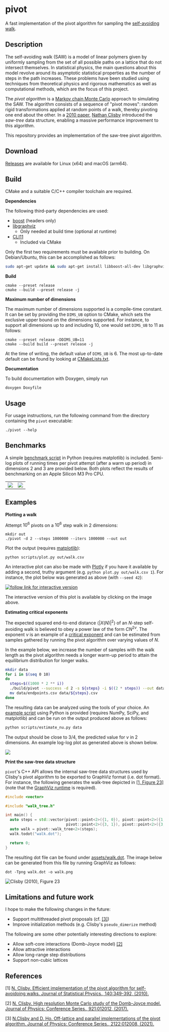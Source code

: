 # pivot

A fast implementation of the pivot algorithm for sampling the
[self-avoiding walk](https://en.wikipedia.org/wiki/Self-avoiding_walk).

## Description

The self-avoiding walk (SAW) is a model of linear polymers given by uniformly sampling
from the set of all possible paths on a lattice that do not intersect themselves.
In statistical physics, the main questions about this model revolve around its asymptotic
statistical properties as the number of steps in the path increases. These problems have
been studied using techniques from theoretical physics and rigorous mathematics as well
as computational methods, which are the focus of this project.

The *pivot algorithm* is a [Markov chain Monte Carlo](https://en.wikipedia.org/wiki/Markov_chain_Monte_Carlo)
approach to simulating the SAW. The algorithm consists of a sequence of "pivot moves": random
rigid transformations applied at random points of a walk, thereby pivoting one end about the other.
In a [2010 paper](#1), [Nathan Clisby](https://clisby.net) introduced the
*saw-tree* data structure, enabling a massive performance improvement to this algorithm.

This repository provides an implementation of the saw-tree pivot algorithm.

## Download

[Releases](https://github.com/bencwallace/pivot/releases) are available for Linux (x64) and macOS (arm64).

## Build

CMake and a suitable C/C++ compiler toolchain are required.

**Dependencies**

The following third-party dependencies are used:

* [boost](https://www.boost.org/doc/libs/1_85_0/more/getting_started/unix-variants.html) (headers only)
* [libgraphviz](https://gitlab.com/graphviz/graphviz)
  * Only needed at build time (optional at runtime)
* [CLI11](https://github.com/CLIUtils/CLI11)
  * Included via CMake

Only the first two requirements must be available prior to building. On Debian/Ubuntu,
this can be accomplished as follows:

```bash
sudo apt-get update && sudo apt-get install libboost-all-dev libgraphviz-dev
```

**Build**

```
cmake --preset release
cmake --build --preset release -j
```

**Maximum number of dimensions**

The maximum number of dimensions supported is a compile-time constant. It can be set by providing the `DIMS_UB` option to CMake,
which sets the exclusive upper bound on the dimensions supported. For instance, to support all dimensions up to and including 10,
one would set `DIMS_UB` to 11 as follows:

```
cmake --preset release -DDIMS_UB=11
cmake --build build --preset release -j
```

At the time of writing, the default value of `DIMS_UB` is 6. The most up-to-date default can be found by looking at
[CMakeLists.txt](CMakeLists.txt).

**Documentation**

To build documentation with Doxygen, simply run

```
doxygen Doxyfile
```

## Usage

For usage instructions, run the following command from the directory containing the `pivot` executable:

```
./pivot --help
```

## Benchmarks

A simple [benchmark script](./scripts/benchmark.py) in Python (requires matplotlib) is included.
Semi-log plots of running times per pivot attempt (after a warm up period) in dimensions 2 and 3 are provided below.
Both plots reflect the results of benchmarking on an Apple Silicon M3 Pro CPU.

| | |
|-|-|
|![](assets/bench_d2.png)|![](assets/bench_d3.png)|

## Examples

**Plotting a walk**

Attempt $10^6$ pivots on a $10^6$ step walk in $2$ dimensions:

```
mkdir out
./pivot -d 2 --steps 1000000 --iters 1000000 --out out
```

Plot the output (requires [matplotlib](https://matplotlib.org/)):

```
python scripts/plot.py out/walk.csv
```

An interactive plot can also be made with [Plotly](https://plotly.com/) if you have it available by
adding a second, truthy argument (e.g. `python plot.py out/walk.csv 1`).
For instance, the plot below was generated as above (with `--seed 42`):

[![follow link for interactive version](assets/pivot2d_1e6_1e6_42.png)](https://bcwallace.com/pivot2d_1e6_1e6_42.html)

The interactive version of this plot is available by clicking on the image above.

**Estimating critical exponents**

The expected squared end-to-end distance $\langle |X(N)|^2 \rangle$ of an $N$-step self-avoiding walk
is believed to obey a power law of the form $C N^{2\nu}$. The exponent $\nu$ is an
example of a [critical exponent](https://en.wikipedia.org/wiki/Critical_exponent) and can be estimated
from samples gathered by running the pivot
algorithm over varying values of $N$.

In the example below, we increase the number of samples with the walk length as the pivot algorithm
needs a longer warm-up period to attain the equilibrium distribution for longer walks.

```bash
mkdir data
for i in $(seq 0 10)
do
  steps=$((1000 * 2 ** i))
  ./build/pivot --success -d 2 -s ${steps} -i $((2 * steps)) --out data
  mv data/endpoints.csv data/${steps}.csv
done
```

The resulting data can be analyzed using the tools of your choice. An [example script](./scripts/estimate_nu.py)
using Python is provided (requires NumPy, SciPy, and matplotlib) and can be run on the output produced above as follows:

```bash
python scripts/estimate_nu.py data
```

The output should be close to 3/4, the predicted value for $\nu$ in 2 dimensions.
An example log-log plot as generated above is shown below.

![](assets/curve.png)

**Print the saw-tree data structure**

`pivot`'s C++ API allows the internal saw-tree data structures used by Clisby's pivot algorithm to be
exported to GraphViz format (i.e. dot format). For instance, the following generates the walk-tree
depicted in [[1, Figure 23]](https://arxiv.org/pdf/1005.1444#page=33) (note that the [GraphViz runtime](https://graphviz.org/download/) is
required).

```cpp
#include <vector>

#include "walk_tree.h"

int main() {
  auto steps = std::vector{pivot::point<2>({1, 0}), pivot::point<2>({1, 1}), pivot::point<2>({2, 1}),
                           pivot::point<2>({3, 1}), pivot::point<2>({3, 0})};
  auto walk = pivot::walk_tree<2>(steps);
  walk.todot("walk.dot");

  return 0;
}
```

The resulting dot file can be found under [assets/walk.dot](assets/walk.dot). The image below can
be generated from this file by running GraphViz as follows:

```
dot -Tpng walk.dot -o walk.png
```

![Clisby (2010), Figure 23](assets/walk.png)

## Limitations and future work

I hope to make the following changes in the future:

* Support multithreaded pivot proposals (cf. [[3]](#3))
* Improve initialization methods (e.g. Clisby's `pseudo_dimerize` method)

The following are some other potentially interesting directions to explore:

* Allow soft-core interactions (Domb-Joyce model) [[2]](#2)
* Allow attractive interactions
* Allow long-range step distributions
* Support non-cubic lattices

## References

<a id="1">[1]</a>
<a href="https://doi.org/10.1007/s10955-010-9994-8">
N. Clisby.
Efficient implementation of the pivot algorithm for self-avoidoing walks.
Journal of Statistical Physics., 140:349-392, (2010).
</a>

<a id="2">[2]</a>
<a href="https://dx.doi.org/10.1088/1742-6596/921/1/012012">
N. Clisby.
High resolution Monte Carlo study of the Domb-Joyce model.
Journal of Physics: Conference Series., 921:012012, (2017).
</a>

<a id="3">[3]</a>
<a href="https://iopscience.iop.org/article/10.1088/1742-6596/2122/1/012008">
N.Clisby and D. Ho.
Off-lattice and parallel implementations of the pivot algorithm.
Journal of Physics: Conference Series., 2122:012008, (2021).
</a>

